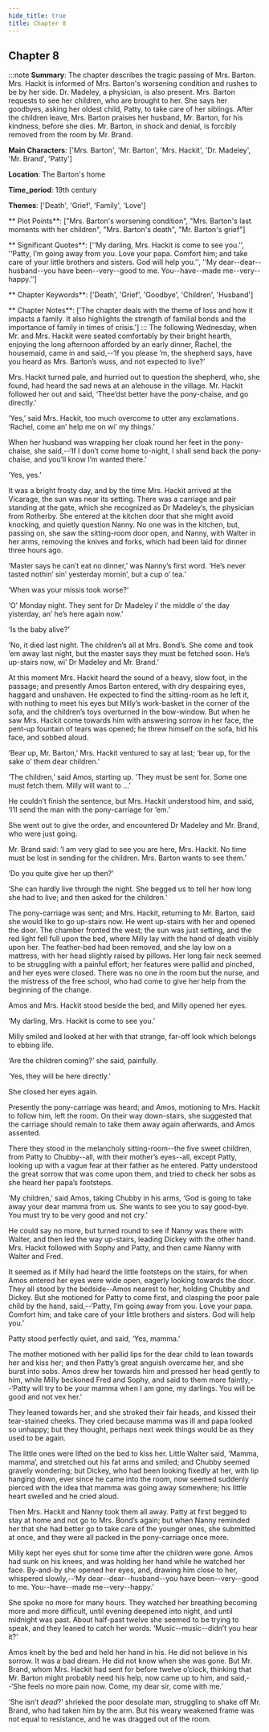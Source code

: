 ```yaml
---
hide_title: true
title: Chapter 8
---
```

## Chapter 8
:::note
**Summary**:
The chapter describes the tragic passing of Mrs. Barton. Mrs. Hackit is informed of Mrs. Barton's worsening condition and rushes to be by her side. Dr. Madeley, a physician, is also present. Mrs. Barton requests to see her children, who are brought to her. She says her goodbyes, asking her oldest child, Patty, to take care of her siblings. After the children leave, Mrs. Barton praises her husband, Mr. Barton, for his kindness, before she dies. Mr. Barton, in shock and denial, is forcibly removed from the room by Mr. Brand.

**Main Characters**:
['Mrs. Barton', 'Mr. Barton', 'Mrs. Hackit', 'Dr. Madeley', 'Mr. Brand', 'Patty']

**Location**:
The Barton's home

**Time_period**:
19th century

**Themes**:
['Death', 'Grief', 'Family', 'Love']

** Plot Points**:
["Mrs. Barton's worsening condition", "Mrs. Barton's last moments with her children", "Mrs. Barton's death", "Mr. Barton's grief"]

** Significant Quotes**:
['‘My darling, Mrs. Hackit is come to see you.’', '‘Patty, I’m going away from you. Love your papa. Comfort him; and take care of your little brothers and sisters. God will help you.’', '‘My dear--dear--husband--you have been--very--good to me. You--have--made me--very--happy.’']

** Chapter Keywords**:
['Death', 'Grief', 'Goodbye', 'Children', 'Husband']

** Chapter Notes**:
['The chapter deals with the theme of loss and how it impacts a family. It also highlights the strength of familial bonds and the importance of family in times of crisis.']
:::
The following Wednesday, when Mr. and Mrs. Hackit were seated comfortably by their bright hearth, enjoying the long afternoon afforded by an early dinner, Rachel, the housemaid, came in and said,--‘If you please ’m, the shepherd says, have you heard as Mrs. Barton’s wuss, and not expected to live?’ 

Mrs. Hackit turned pale, and hurried out to question the shepherd, who, she found, had heard the sad news at an alehouse in the village. Mr. Hackit followed her out and said, ‘Thee’dst better have the pony-chaise, and go directly.’ 

‘Yes,’ said Mrs. Hackit, too much overcome to utter any exclamations. ‘Rachel, come an’ help me on wi’ my things.’ 

When her husband was wrapping her cloak round her feet in the pony-chaise, she said,--‘If I don’t come home to-night, I shall send back the pony-chaise, and you’ll know I’m wanted there.’ 

‘Yes, yes.’ 

It was a bright frosty day, and by the time Mrs. Hackit arrived at the Vicarage, the sun was near its setting. There was a carriage and pair standing at the gate, which she recognized as Dr Madeley’s, the physician from Rotherby. She entered at the kitchen door that she might avoid knocking, and quietly question Nanny. No one was in the kitchen, but, passing on, she saw the sitting-room door open, and Nanny, with Walter in her arms, removing the knives and forks, which had been laid for dinner three hours ago. 

‘Master says he can’t eat no dinner,’ was Nanny’s first word. ‘He’s never tasted nothin’ sin’ yesterday mornin’, but a cup o’ tea.’ 

‘When was your missis took worse?’ 

‘O’ Monday night. They sent for Dr Madeley i’ the middle o’ the day yisterday, an’ he’s here again now.’ 

‘Is the baby alive?’ 

‘No, it died last night. The children’s all at Mrs. Bond’s. She come and took ’em away last night, but the master says they must be fetched soon. He’s up-stairs now, wi’ Dr Madeley and Mr. Brand.’ 

At this moment Mrs. Hackit heard the sound of a heavy, slow foot, in the passage; and presently Amos Barton entered, with dry despairing eyes, haggard and unshaven. He expected to find the sitting-room as he left it, with nothing to meet his eyes but Milly’s work-basket in the corner of the sofa, and the children’s toys overturned in the bow-window. But when he saw Mrs. Hackit come towards him with answering sorrow in her face, the pent-up fountain of tears was opened; he threw himself on the sofa, hid his face, and sobbed aloud. 

‘Bear up, Mr. Barton,’ Mrs. Hackit ventured to say at last; ‘bear up, for the sake o’ them dear children.’ 

‘The children,’ said Amos, starting up. ‘They must be sent for. Some one must fetch them. Milly will want to ...’ 

He couldn’t finish the sentence, but Mrs. Hackit understood him, and said, ‘I’ll send the man with the pony-carriage for ’em.’ 

She went out to give the order, and encountered Dr Madeley and Mr. Brand, who were just going. 

Mr. Brand said: ‘I am very glad to see you are here, Mrs. Hackit. No time must be lost in sending for the children. Mrs. Barton wants to see them.’ 

‘Do you quite give her up then?’ 

‘She can hardly live through the night. She begged us to tell her how long she had to live; and then asked for the children.’ 

The pony-carriage was sent; and Mrs. Hackit, returning to Mr. Barton, said she would like to go up-stairs now. He went up-stairs with her and opened the door. The chamber fronted the west; the sun was just setting, and the red light fell full upon the bed, where Milly lay with the hand of death visibly upon her. The feather-bed had been removed, and she lay low on a mattress, with her head slightly raised by pillows. Her long fair neck seemed to be struggling with a painful effort; her features were pallid and pinched, and her eyes were closed. There was no one in the room but the nurse, and the mistress of the free school, who had come to give her help from the beginning of the change. 

Amos and Mrs. Hackit stood beside the bed, and Milly opened her eyes. 

‘My darling, Mrs. Hackit is come to see you.’ 

Milly smiled and looked at her with that strange, far-off look which belongs to ebbing life. 

‘Are the children coming?’ she said, painfully. 

‘Yes, they will be here directly.’ 

She closed her eyes again. 

Presently the pony-carriage was heard; and Amos, motioning to Mrs. Hackit to follow him, left the room. On their way down-stairs, she suggested that the carriage should remain to take them away again afterwards, and Amos assented. 

There they stood in the melancholy sitting-room--the five sweet children, from Patty to Chubby--all, with their mother’s eyes--all, except Patty, looking up with a vague fear at their father as he entered. Patty understood the great sorrow that was come upon them, and tried to check her sobs as she heard her papa’s footsteps. 

‘My children,’ said Amos, taking Chubby in his arms, ‘God is going to take away your dear mamma from us. She wants to see you to say good-bye. You must try to be very good and not cry.’ 

He could say no more, but turned round to see if Nanny was there with Walter, and then led the way up-stairs, leading Dickey with the other hand. Mrs. Hackit followed with Sophy and Patty, and then came Nanny with Walter and Fred. 

It seemed as if Milly had heard the little footsteps on the stairs, for when Amos entered her eyes were wide open, eagerly looking towards the door. They all stood by the bedside--Amos nearest to her, holding Chubby and Dickey. But she motioned for Patty to come first, and clasping the poor pale child by the hand, said,--‘Patty, I’m going away from you. Love your papa. Comfort him; and take care of your little brothers and sisters. God will help you.’ 

Patty stood perfectly quiet, and said, ‘Yes, mamma.’ 

The mother motioned with her pallid lips for the dear child to lean towards her and kiss her; and then Patty’s great anguish overcame her, and she burst into sobs. Amos drew her towards him and pressed her head gently to him, while Milly beckoned Fred and Sophy, and said to them more faintly,--‘Patty will try to be your mamma when I am gone, my darlings. You will be good and not vex her.’ 

They leaned towards her, and she stroked their fair heads, and kissed their tear-stained cheeks. They cried because mamma was ill and papa looked so unhappy; but they thought, perhaps next week things would be as they used to be again. 

The little ones were lifted on the bed to kiss her. Little Walter said, ‘Mamma, mamma’, and stretched out his fat arms and smiled; and Chubby seemed gravely wondering; but Dickey, who had been looking fixedly at her, with lip hanging down, ever since he came into the room, now seemed suddenly pierced with the idea that mamma was going away somewhere; his little heart swelled and he cried aloud. 

Then Mrs. Hackit and Nanny took them all away. Patty at first begged to stay at home and not go to Mrs. Bond’s again; but when Nanny reminded her that she had better go to take care of the younger ones, she submitted at once, and they were all packed in the pony-carriage once more. 

Milly kept her eyes shut for some time after the children were gone. Amos had sunk on his knees, and was holding her hand while he watched her face. By-and-by she opened her eyes, and, drawing him close to her, whispered slowly,--‘My dear--dear--husband--you have been--very--good to me. You--have--made me--very--happy.’ 

She spoke no more for many hours. They watched her breathing becoming more and more difficult, until evening deepened into night, and until midnight was past. About half-past twelve she seemed to be trying to speak, and they leaned to catch her words. ‘Music--music--didn’t you hear it?’ 

Amos knelt by the bed and held her hand in his. He did not believe in his sorrow. It was a bad dream. He did not know when she was gone. But Mr. Brand, whom Mrs. Hackit had sent for before twelve o’clock, thinking that Mr. Barton might probably need his help, now came up to him, and said,--‘She feels no more pain now. Come, my dear sir, come with me.’ 

‘She isn’t _dead_?’ shrieked the poor desolate man, struggling to shake off Mr. Brand, who had taken him by the arm. But his weary weakened frame was not equal to resistance, and he was dragged out of the room. 

